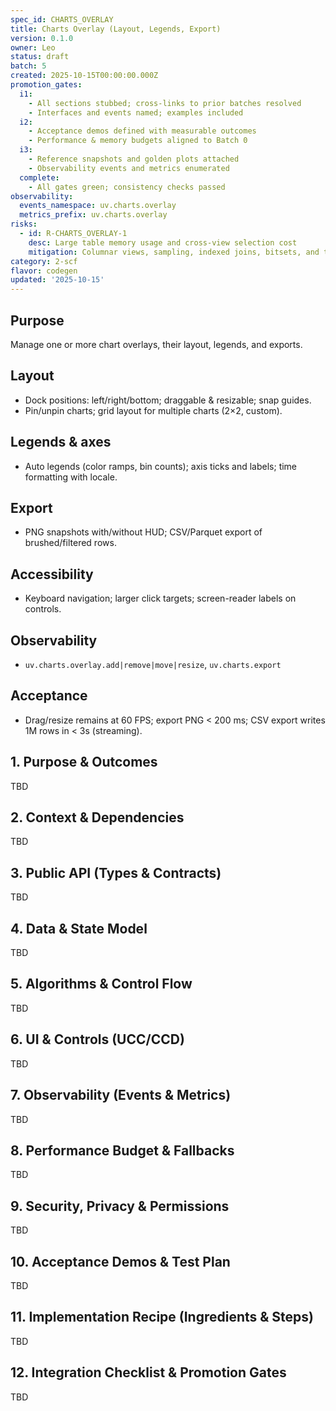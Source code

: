 ```yaml
---
spec_id: CHARTS_OVERLAY
title: Charts Overlay (Layout, Legends, Export)
version: 0.1.0
owner: Leo
status: draft
batch: 5
created: 2025-10-15T00:00:00.000Z
promotion_gates:
  i1:
    - All sections stubbed; cross-links to prior batches resolved
    - Interfaces and events named; examples included
  i2:
    - Acceptance demos defined with measurable outcomes
    - Performance & memory budgets aligned to Batch 0
  i3:
    - Reference snapshots and golden plots attached
    - Observability events and metrics enumerated
  complete:
    - All gates green; consistency checks passed
observability:
  events_namespace: uv.charts.overlay
  metrics_prefix: uv.charts.overlay
risks:
  - id: R-CHARTS_OVERLAY-1
    desc: Large table memory usage and cross-view selection cost
    mitigation: Columnar views, sampling, indexed joins, bitsets, and throttled events
category: 2-scf
flavor: codegen
updated: '2025-10-15'
---
```


## Purpose
Manage one or more chart overlays, their layout, legends, and exports.

## Layout
- Dock positions: left/right/bottom; draggable & resizable; snap guides.
- Pin/unpin charts; grid layout for multiple charts (2×2, custom).

## Legends & axes
- Auto legends (color ramps, bin counts); axis ticks and labels; time formatting with locale.

## Export
- PNG snapshots with/without HUD; CSV/Parquet export of brushed/filtered rows.

## Accessibility
- Keyboard navigation; larger click targets; screen-reader labels on controls.

## Observability
- `uv.charts.overlay.add|remove|move|resize`, `uv.charts.export`

## Acceptance
- Drag/resize remains at 60 FPS; export PNG < 200 ms; CSV export writes 1M rows in < 3s (streaming).

## 1. Purpose & Outcomes
TBD


## 2. Context & Dependencies
TBD


## 3. Public API (Types & Contracts)
TBD


## 4. Data & State Model
TBD


## 5. Algorithms & Control Flow
TBD


## 6. UI & Controls (UCC/CCD)
TBD


## 7. Observability (Events & Metrics)
TBD


## 8. Performance Budget & Fallbacks
TBD


## 9. Security, Privacy & Permissions
TBD


## 10. Acceptance Demos & Test Plan
TBD


## 11. Implementation Recipe (Ingredients & Steps)
TBD


## 12. Integration Checklist & Promotion Gates
TBD
